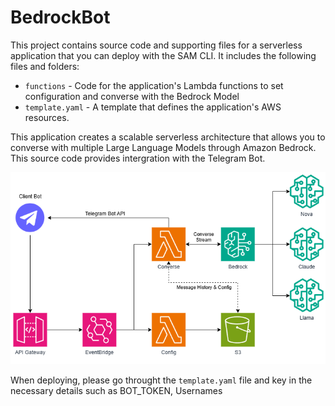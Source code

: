 # BedrockBot

This project contains source code and supporting files for a serverless application that you can deploy with the SAM CLI. It includes the following files and folders:

- ```functions``` - Code for the application's Lambda functions to set configuration and converse with the Bedrock Model
- ```template.yaml``` - A template that defines the application's AWS resources.

This application creates a scalable serverless architecture that allows you to converse with multiple Large Language Models through Amazon Bedrock. This source code provides intergration with the Telegram Bot.

![Alt text](./TelegramBot.png "Optional title")

When deploying, please go throught the ```template.yaml``` file and key in the necessary details such as BOT_TOKEN, Usernames 